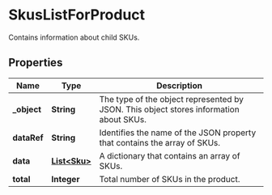 

# SkusListForProduct

Contains information about child SKUs.

## Properties

| Name | Type | Description |
|------------ | ------------- | ------------- |
|**_object** | **String** | The type of the object represented by JSON. This object stores information about SKUs. |
|**dataRef** | **String** | Identifies the name of the JSON property that contains the array of SKUs. |
|**data** | [**List&lt;Sku&gt;**](Sku.md) | A dictionary that contains an array of SKUs. |
|**total** | **Integer** | Total number of SKUs in the product. |



